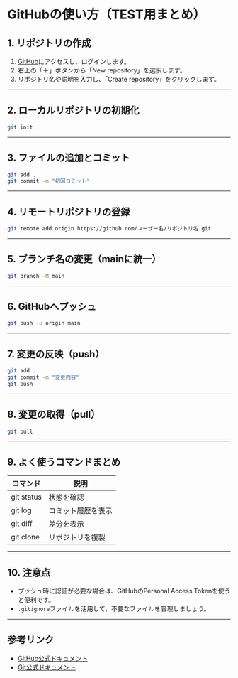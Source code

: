# GitHubの使い方（TEST用まとめ）

## 1. リポジトリの作成

1. [GitHub](https://github.com/)にアクセスし、ログインします。
2. 右上の「＋」ボタンから「New repository」を選択します。
3. リポジトリ名や説明を入力し、「Create repository」をクリックします。

---

## 2. ローカルリポジトリの初期化

```bash
git init
```

---

## 3. ファイルの追加とコミット

```bash
git add .
git commit -m "初回コミット"
```

---

## 4. リモートリポジトリの登録

```bash
git remote add origin https://github.com/ユーザー名/リポジトリ名.git
```

---

## 5. ブランチ名の変更（mainに統一）

```bash
git branch -M main
```

---

## 6. GitHubへプッシュ

```bash
git push -u origin main
```

---

## 7. 変更の反映（push）

```bash
git add .
git commit -m "変更内容"
git push
```

---

## 8. 変更の取得（pull）

```bash
git pull
```

---

## 9. よく使うコマンドまとめ

| コマンド | 説明 |
|----------|------|
| git status | 状態を確認 |
| git log    | コミット履歴を表示 |
| git diff   | 差分を表示 |
| git clone  | リポジトリを複製 |

---

## 10. 注意点

- プッシュ時に認証が必要な場合は、GitHubのPersonal Access Tokenを使うと便利です。
- `.gitignore`ファイルを活用して、不要なファイルを管理しましょう。

---

## 参考リンク

- [GitHub公式ドキュメント](https://docs.github.com/ja)
- [Git公式ドキュメント](https://git-scm.com/book/ja/v2) 